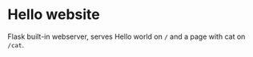 Hello website
=============

Flask built-in webserver, serves Hello world on `/` and a page with cat on `/cat`.
